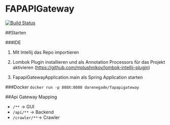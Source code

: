 # FAPAPIGateway

[![Build Status](https://travis-ci.org/ORFAP/FAPAPIGateway.svg?branch=master)](https://travis-ci.org/ORFAP/FAPAPIGateway)


##Starten

###IDE
1. Mit Intellij das Repo importieren

2. Lombok Plugin installieren und als Annotation Processors für das Projekt aktivieren (https://github.com/mplushnikov/lombok-intellij-plugin)

3. FapapiGatewayApplication.main als Spring Application starten

###Docker
```docker run -p 808X:8080 darenegade/fapapigateway```

##Api Gateway Mapping

* ```/**``` -> GUI
* ```/api/**``` -> Backend
* ```/crawler/**```-> Crawler


